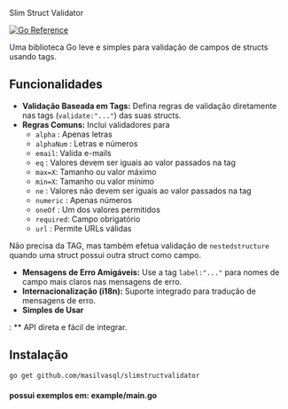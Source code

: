 Slim Struct Validator

[![Go Reference](https://pkg.go.dev/badge/github.com/masilvasql/slimstructvalidator.svg)](https://pkg.go.dev/github.com/masilvasql/slimstructvalidator)

Uma biblioteca Go leve e simples para validação de campos de structs usando tags.

## Funcionalidades

*   **Validação Baseada em Tags:** Defina regras de validação diretamente nas tags (`validate:"..."`) das suas structs.
*   **Regras Comuns:** Inclui validadores para 
    * `alpha` : Apenas letras
    * `alphaNum` : Letras e números
    * `email`: Valida e-mails
    * `eq` : Valores devem ser iguais ao valor passados na tag
    * `max=X`: Tamanho ou valor máximo
    * `min=X`: Tamanho ou valor mínimo
    * `ne` : Valores não devem ser iguais ao valor passados na tag
    * `numeric` : Apenas números
    * `oneOf` : Um dos valores permitidos
    * `required`: Campo obrigatório
    * `url` : Permite URLs válidas

Não precisa da TAG, mas também efetua validação de `nestedstructure` quando uma struct possui outra struct como campo.


*   **Mensagens de Erro Amigáveis:** Use a tag `label:"..."` para nomes de campo mais claros nas mensagens de erro.
*   **Internacionalização (i18n):** Suporte integrado para tradução de mensagens de erro.
*   **Simples de Usar**

: ** API direta e fácil de integrar.

## Instalação

```bash
go get github.com/masilvasql/slimstructvalidator
```

#### possui exemplos em: example/main.go